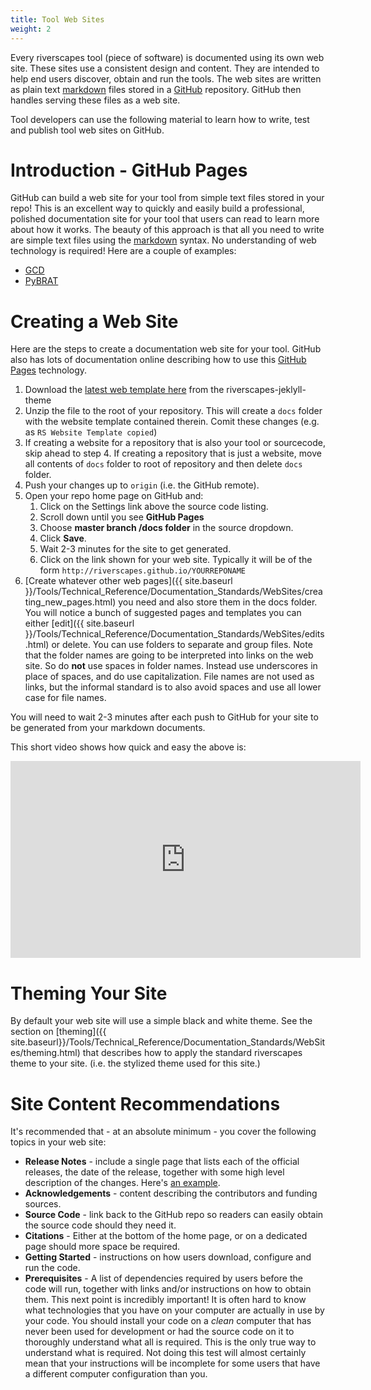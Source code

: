 ```yaml
---
title: Tool Web Sites
weight: 2
---
```


Every riverscapes tool (piece of software) is documented using its own web site. These sites use a consistent design and content. They are intended to help end users discover, obtain and run the tools. The web sites are written as plain text [markdown](https://en.wikipedia.org/wiki/Markdown) files stored in a [GitHub](https://github.com/) repository. GitHub then handles serving these files as a web site. 

Tool developers can use the following material to learn how to write, test and publish tool web sites on GitHub.

# Introduction - GitHub Pages

GitHub can build a web site for your tool from simple text files stored in your repo! This is an excellent way to quickly and easily build a professional, polished documentation site for your tool that users can read to learn more about how it works. The beauty of this approach is that all you need to write are simple text files using the [markdown](https://github.com/adam-p/markdown-here/wiki/Markdown-Cheatsheet) syntax. No understanding of web technology is required! Here are a couple of examples:

* [GCD](http://gcd.riverscapes.net)
* [PyBRAT](http://brat.riverscapes.net/)


# Creating a Web Site

Here are the steps to create a documentation web site for your tool. GitHub also has lots of documentation online describing how to use this [GitHub Pages](https://pages.github.com/) technology.

1. Download the [latest web template here](https://github.com/Riverscapes/riverscapes-jekyll-theme/releases/latest) from the riverscapes-jeklyll-theme <a href="https://github.com/Riverscapes/riverscapes-jekyll-theme"><i class="fa fa-github" aria-hidden="true"></i></a>
2. Unzip the file to the root of your repository. This will create a `docs` folder with the website template contained therein. Comit these changes (e.g. as `RS Website Template copied`)
3. If creating a website for a repository that is also your tool or sourcecode, skip ahead to step 4. If creating a repository that is just a website, move all contents of `docs` folder to root of repository and then delete `docs` folder. 
4. Push your changes up to `origin` (i.e. the GitHub remote).
5. Open your repo home page on GitHub and:
   1. Click on the Settings link above the source code listing.
   2. Scroll down until you see **GitHub Pages**
   3. Choose **master branch /docs folder** in the source dropdown.
   4. Click **Save**.
   5. Wait 2-3 minutes for the site to get generated.
   6. Click on the link shown for your web site. Typically it will be of the form `http://riverscapes.github.io/YOURREPONAME`
5. [Create whatever other web pages]({{ site.baseurl }}/Tools/Technical_Reference/Documentation_Standards/WebSites/creating_new_pages.html) you need and also store them in the docs folder. You will notice a bunch of suggested pages and templates you can either [edit]({{ site.baseurl }}/Tools/Technical_Reference/Documentation_Standards/WebSites/edits.html) or delete. You can use folders to separate and group files. Note that the folder names are going to be interpreted into links on the web site. So do **not** use spaces in folder names. Instead use underscores in place of spaces, and do use capitalization. File names are not used as links, but the informal standard is to also avoid spaces and use all lower case for file names.

You will need to wait 2-3 minutes after each push to GitHub for your site to be generated from your markdown documents.

This short video shows how quick and easy the above is:
<div class="responsive-embed">
<iframe width="560" height="315" src="https://www.youtube.com/embed/I-KFI-xiarA" frameborder="0" allow="accelerometer; autoplay; encrypted-media; gyroscope; picture-in-picture" allowfullscreen></iframe>
</div>



# Theming Your Site

By default your web site will use a simple black and white theme. See the section on [theming]({{ site.baseurl}}/Tools/Technical_Reference/Documentation_Standards/WebSites/theming.html) that describes how to apply the standard riverscapes theme to your site. (i.e. the stylized theme used for this site.)

# Site Content Recommendations

It's recommended that - at an absolute minimum - you cover the following topics in your web site:

* **Release Notes** - include a single page that lists each of the official releases, the date of the release, together with some high level description of the changes. Here's [an example](http://workbench.northarrowresearch.com/release_notes.html).
* **Acknowledgements** - content describing the contributors and funding sources.
* **Source Code** - link back to the GitHub repo so readers can easily obtain the source code should they need it.
* **Citations** - Either at the bottom of the home page, or on a dedicated page should more space be required.
* **Getting Started** - instructions on how users download, configure and run the code.
* **Prerequisites** - A list of dependencies required by users before the code will run, together with links and/or instructions on how to obtain them. This next point is incredibly important! It is often hard to know what technologies that you have on your computer are actually in use by your code. You should install your code on a *clean* computer that has never been used for development or had the source code on it to thoroughly understand what all is required. This is the only true way to understand what is required. Not doing this test will almost certainly mean that your instructions will be incomplete for some users that have a different computer configuration than you.
